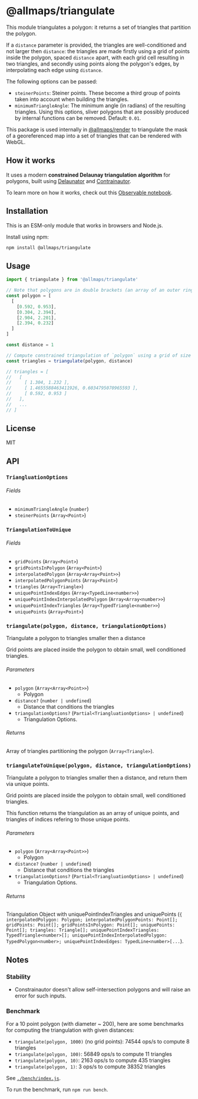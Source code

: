 # @allmaps/triangulate

This module triangulates a polygon: it returns a set of triangles that partition the polygon.

If a `distance` parameter is provided, the triangles are well-conditioned and not larger then `distance`: the triangles are made firstly using a grid of points inside the polygon, spaced `distance` apart, with each grid cell resulting in two triangles, and secondly using points along the polygon's edges, by interpolating each edge using `distance`.

The following options can be passed:

* `steinerPoints`: Steiner points. These become a third group of points taken into account when building the triangles.
* `minimumTriangleAngle`: The minimum angle (in radians) of the resulting triangles. Using this options, sliver polygons that are possibly produced by internal functions can be removed. Default: `0.01`.

This package is used internally in [@allmaps/render](../../packages/render/) to triangulate the mask of a georeferenced map into a set of triangles that can be rendered with WebGL.

## How it works

It uses a modern **constrained Delaunay triangulation algorithm** for polygons, built using [Delaunator](https://github.com/mapbox/delaunator) and [Contrainautor](https://github.com/kninnug/Constrainautor).

To learn more on how it works, check out this [Observable notebook](https://observablehq.com/d/efde1d04f1a9bc17).

## Installation

This is an ESM-only module that works in browsers and Node.js.

Install using npm:

```sh
npm install @allmaps/triangulate
```

## Usage

```js
import { triangulate } from '@allmaps/triangulate'

// Note that polygons are in double brackets (an array of an outer ring, and possibly inner rings if there are holes) and their rings are not round-trip (the first coordinate is not repeated at the and)
const polygon = [
  [
    [0.592, 0.953],
    [0.304, 2.394],
    [2.904, 2.201],
    [2.394, 0.232]
  ]
]

const distance = 1

// Compute constrained triangulation of `polygon` using a grid of size `distance`
const triangles = triangulate(polygon, distance)

// triangles = [
//   [
//     [ 1.304, 1.232 ],
//     [ 1.4655588463411926, 0.6034795070965593 ],
//     [ 0.592, 0.953 ]
//   ],
//   ...
// ]
```

## License

MIT

## API

### `TriangluationOptions`

###### Fields

* `minimumTriangleAngle` (`number`)
* `steinerPoints` (`Array<Point>`)

### `TriangulationToUnique`

###### Fields

* `gridPoints` (`Array<Point>`)
* `gridPointsInPolygon` (`Array<Point>`)
* `interpolatedPolygon` (`Array<Array<Point>>`)
* `interpolatedPolygonPoints` (`Array<Point>`)
* `triangles` (`Array<Triangle>`)
* `uniquePointIndexEdges` (`Array<TypedLine<number>>`)
* `uniquePointIndexInterpolatedPolygon` (`Array<Array<number>>`)
* `uniquePointIndexTriangles` (`Array<TypedTriangle<number>>`)
* `uniquePoints` (`Array<Point>`)

### `triangulate(polygon, distance, triangulationOptions)`

Triangulate a polygon to triangles smaller then a distance

Grid points are placed inside the polygon to obtain small, well conditioned triangles.

###### Parameters

* `polygon` (`Array<Array<Point>>`)
  * Polygon
* `distance?` (`number | undefined`)
  * Distance that conditions the triangles
* `triangulationOptions?` (`Partial<TriangluationOptions> | undefined`)
  * Triangulation Options.

###### Returns

Array of triangles partitioning the polygon (`Array<Triangle>`).

### `triangulateToUnique(polygon, distance, triangulationOptions)`

Triangulate a polygon to triangles smaller then a distance, and return them via unique points.

Grid points are placed inside the polygon to obtain small, well conditioned triangles.

This function returns the triangulation as an array of unique points, and triangles of indices refering to those unique points.

###### Parameters

* `polygon` (`Array<Array<Point>>`)
  * Polygon
* `distance?` (`number | undefined`)
  * Distance that conditions the triangles
* `triangulationOptions?` (`Partial<TriangluationOptions> | undefined`)
  * Triangulation Options.

###### Returns

Triangulation Object with uniquePointIndexTriangles and uniquePoints (`{ interpolatedPolygon: Polygon; interpolatedPolygonPoints: Point[]; gridPoints: Point[]; gridPointsInPolygon: Point[]; uniquePoints: Point[]; triangles: Triangle[]; uniquePointIndexTriangles: TypedTriangle<number>[]; uniquePointIndexInterpolatedPolygon: TypedPolygon<number>; uniquePointIndexEdges: TypedLine<number>[...`).

## Notes

### Stability

* Constrainautor doesn't allow self-intersection polygons and will raise an error for such inputs.

### Benchmark

For a 10 point polygon (with diameter ~ 200), here are some benchmarks for computing the triangulation with given distances:

* `triangulate(polygon, 1000)` (no grid points): 74544 ops/s to compute 8 triangles
* `triangulate(polygon, 100)`: 56849 ops/s to compute 11 triangles
* `triangulate(polygon, 10)`: 2163 ops/s to compute 435 triangles
* `triangulate(polygon, 1)`: 3 ops/s to compute 38352 triangles

See [`./bench/index.js`](`./bench/index.js`).

To run the benchmark, run `npm run bench`.
